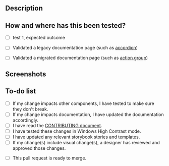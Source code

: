 ## Description

<!--
  Note: Before sending a pull request, make sure there's an issue for what you're changing
   - Search for issues: https://github.com/adobe/spectrum-css/issues
   - If there's no issue, file it: https://github.com/adobe/spectrum-css/issues/new/choose
-->
<!-- Describe what you changed and link to the relevant issue(s) (e.g., #000) -->

## How and where has this been tested?

- [ ] test 1, expected outcome

- [ ] Validated a legacy documentation page (such as [accordion](https://pr-###--spectrum-css.netlify.app/accordion.html))
- [ ] Validated a migrated documentation page (such as [action group](https://pr-###--spectrum-css.netlify.app/actiongroup.html))

## Screenshots

<!-- If applicable, add screenshots to show what you changed -->

## To-do list

<!-- Put an "x" to indicate you've done each of the following -->

- [ ] If my change impacts other components, I have tested to make sure they don't break.
- [ ] If my change impacts documentation, I have updated the documentation accordingly.
- [ ] I have read the [CONTRIBUTING document](/.github/CONTRIBUTING.md).
- [ ] I have tested these changes in Windows High Contrast mode.
- [ ] I have updated any relevant storybook stories and templates.
- [ ] If my change(s) include visual change(s), a designer has reviewed and approved those changes.
<!-- If this pull request isn't ready, add any remaining tasks here -->
- [ ] This pull request is ready to merge.
